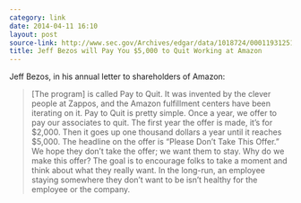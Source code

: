```yaml
---
category: link
date: 2014-04-11 16:10
layout: post
source-link: http://www.sec.gov/Archives/edgar/data/1018724/000119312514137753/d702518dex991.htm
title: Jeff Bezos will Pay You $5,000 to Quit Working at Amazon
---
```

Jeff Bezos, in his annual letter to shareholders of Amazon: 

> [The program] is called Pay to Quit. It was invented by the clever people at Zappos, and the Amazon fulfillment centers have been iterating on it. Pay to Quit is pretty simple. Once a year, we offer to pay our associates to quit. The first year the offer is made, it’s for $2,000. Then it goes up one thousand dollars a year until it reaches $5,000. The headline on the offer is “Please Don’t Take This Offer.” We hope they don’t take the offer; we want them to stay. Why do we make this offer? The goal is to encourage folks to take a moment and think about what they really want. In the long-run, an employee staying somewhere they don’t want to be isn’t healthy for the employee or the company.
